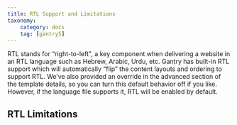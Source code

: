```yaml
---
title: RTL Support and Limitations
taxonomy:
    category: docs
    tag: [gantry5]
---
```


RTL stands for “right-to-left", a key component when delivering a website in an RTL language such as Hebrew, Arabic, Urdu, etc. Gantry has built-in RTL support which will automatically “flip” the content layouts and ordering to support RTL. We’ve also provided an override in the advanced section of the template details, so you can turn this default behavior off if you like. However, if the language file supports it, RTL will be enabled by default.



RTL Limitations
---------------

